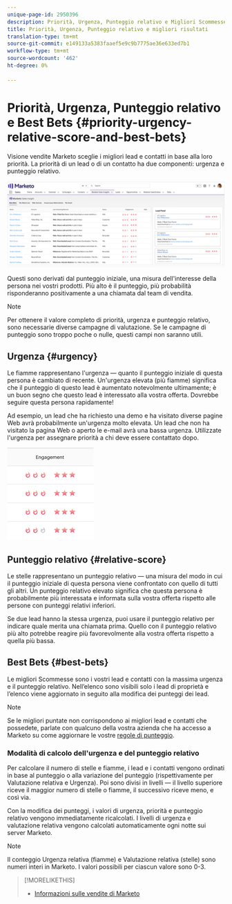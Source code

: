 ```yaml
---
unique-page-id: 2950396
description: Priorità, Urgenza, Punteggio relativo e Migliori Scommesse - Marketo Docs - Documentazione prodotto
title: Priorità, Urgenza, Punteggio relativo e migliori risultati
translation-type: tm+mt
source-git-commit: e149133a5383faaef5e9c9b7775ae36e633ed7b1
workflow-type: tm+mt
source-wordcount: '462'
ht-degree: 0%

---
```



# Priorità, Urgenza, Punteggio relativo e Best Bets {#priority-urgency-relative-score-and-best-bets}

Visione vendite Marketo sceglie i migliori lead e contatti in base alla loro priorità. La priorità di un lead o di un contatto ha due componenti: urgenza e punteggio relativo.

![](assets/one.png)

Questi sono derivati dal punteggio iniziale, una misura dell&#39;interesse della persona nei vostri prodotti. Più alto è il punteggio, più probabilità risponderanno positivamente a una chiamata dal team di vendita.

>[!NOTE]
>
>Per ottenere il valore completo di priorità, urgenza e punteggio relativo, sono necessarie diverse campagne di valutazione.  Se le campagne di punteggio sono troppo poche o nulle, questi campi non saranno utili.

## Urgenza {#urgency}

Le fiamme rappresentano l&#39;urgenza — quanto il punteggio iniziale di questa persona è cambiato di recente. Un&#39;urgenza elevata (più fiamme) significa che il punteggio di questo lead è aumentato notevolmente ultimamente; è un buon segno che questo lead è interessato alla vostra offerta. Dovrebbe seguire questa persona rapidamente!

Ad esempio, un lead che ha richiesto una demo e ha visitato diverse pagine Web avrà probabilmente un&#39;urgenza molto elevata. Un lead che non ha visitato la pagina Web o aperto le e-mail avrà una bassa urgenza. Utilizzate l&#39;urgenza per assegnare priorità a chi deve essere contattato dopo.

![](assets/two.png)

## Punteggio relativo {#relative-score}

Le stelle rappresentano un punteggio relativo — una misura del modo in cui il punteggio iniziale di questa persona viene confrontato con quello di tutti gli altri. Un punteggio relativo elevato significa che questa persona è probabilmente più interessata e informata sulla vostra offerta rispetto alle persone con punteggi relativi inferiori.

Se due lead hanno la stessa urgenza, puoi usare il punteggio relativo per indicare quale merita una chiamata prima. Quello con il punteggio relativo più alto potrebbe reagire più favorevolmente alla vostra offerta rispetto a quella più bassa.

## Best Bets {#best-bets}

Le migliori Scommesse sono i vostri lead e contatti con la massima urgenza e il punteggio relativo. Nell’elenco sono visibili solo i lead di proprietà e l’elenco viene aggiornato in seguito alla modifica dei punteggi dei lead.

>[!NOTE]
>
>Se le migliori puntate non corrispondono ai migliori lead e contatti che possedete, parlate con qualcuno della vostra azienda che ha accesso a Marketo su come aggiornare le vostre [regole di punteggio](../../../../../getting-started/quick-wins/simple-scoring.md).

### Modalità di calcolo dell&#39;urgenza e del punteggio relativo

Per calcolare il numero di stelle e fiamme, i lead e i contatti vengono ordinati in base al punteggio o alla variazione del punteggio (rispettivamente per Valutazione relativa e Urgenza). Poi sono divisi in livelli — il livello superiore riceve il maggior numero di stelle o fiamme, il successivo riceve meno, e così via.

Con la modifica dei punteggi, i valori di urgenza, priorità e punteggio relativo vengono immediatamente ricalcolati. I livelli di urgenza e valutazione relativa vengono calcolati automaticamente ogni notte sui server Marketo.

>[!NOTE]
>
>Il conteggio Urgenza relativa (fiamme) e Valutazione relativa (stelle) sono numeri interi in Marketo. I valori possibili per ciascun valore sono 0-3.

>[!MORELIKETHIS]
>
>* [Informazioni sulle vendite di Marketo](http://docs.marketo.com/display/docs/marketo+sales+insight)

